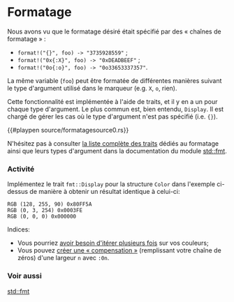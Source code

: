 # Formatage

Nous avons vu que le formatage désiré était spécifié par des « chaînes de formatage » :


* `format!("{}", foo) -> "3735928559"` ;
* `format!("0x{:X}", foo) -> "0xDEADBEEF"` ;
* `format!("0o{:o}", foo) -> "0o33653337357"`.

La même variable (`foo`) peut être formatée de différentes manières suivant le type d'argument utilisé dans le marqueur (e.g. `X`, `o`, rien).

Cette fonctionnalité est implémentée à l'aide de traits, et il y en a un pour chaque type d'argument. Le plus commun est, bien entendu, `Display`. Il est chargé de gérer les cas où le type d'argument n'est pas spécifié (i.e. `{}`).

{{#playpen source/formatagesource0.rs}}

N'hésitez pas à consulter [la liste complète des traits](http://doc.rust-lang.org/std/fmt/#formatting-traits) dédiés au formatage ainsi que leurs types d'argument dans la documentation du module [std::fmt](http://doc.rust-lang.org/std/fmt/).

### Activité

Implémentez le trait `fmt::Display` pour la structure `Color` dans l'exemple ci-dessus de manière à obtenir un résultat identique à celui-ci:

```text
RGB (128, 255, 90) 0x80FF5A
RGB (0, 3, 254) 0x0003FE
RGB (0, 0, 0) 0x000000
```

Indices:


* Vous pourriez [avoir besoin d'itérer plusieurs fois](http://doc.rust-lang.org/std/fmt/#argument-types) sur vos couleurs;
* Vous pouvez [créer une « compensation »](http://doc.rust-lang.org/std/fmt/#width) (remplissant votre chaîne de zéros) d'une largeur `n` avec `:0n`.

### Voir aussi

[std::fmt](http://doc.rust-lang.org/std/fmt/)